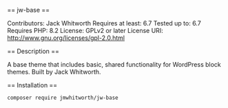 == jw-base ==

Contributors: Jack Whitworth
Requires at least: 6.7
Tested up to: 6.7
Requires PHP: 8.2
License: GPLv2 or later
License URI: http://www.gnu.org/licenses/gpl-2.0.html


== Description ==

A base theme that includes basic, shared functionality for WordPress block themes. Built by Jack Whitworth.


== Installation ==

```bash
composer require jmwhitworth/jw-base
```
